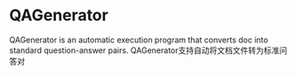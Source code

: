# QAGenerator
QAGenerator is an automatic execution program that converts doc into standard question-answer pairs. QAGenerator支持自动将文档文件转为标准问答对
